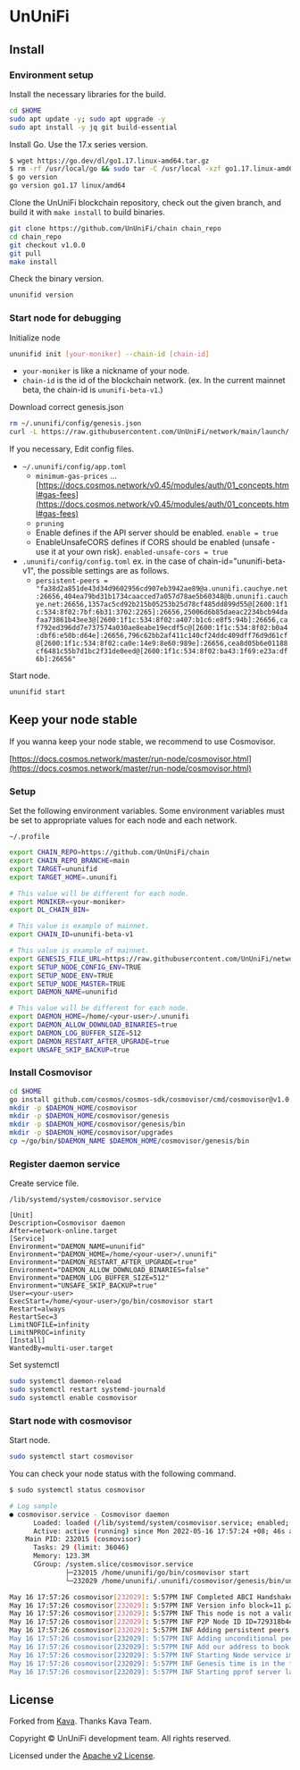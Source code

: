 # UnUniFi

## Install

### Environment setup

Install the necessary libraries for the build.

```bash
cd $HOME
sudo apt update -y; sudo apt upgrade -y
sudo apt install -y jq git build-essential
```

Install Go. Use the 17.x series version.

```bash
$ wget https://go.dev/dl/go1.17.linux-amd64.tar.gz
$ rm -rf /usr/local/go && sudo tar -C /usr/local -xzf go1.17.linux-amd64.tar.gz
$ go version
go version go1.17 linux/amd64
```

Clone the UnUniFi blockchain repository, check out the given branch, and build it with `make install` to build binaries.

```bash
git clone https://github.com/UnUniFi/chain chain_repo  
cd chain_repo
git checkout v1.0.0
git pull
make install
```

Check the binary version.

```bash
ununifid version
```

### Start node for debugging

Initialize node

```bash
ununifid init [your-moniker] --chain-id [chain-id]
```

- `your-moniker` is like a nickname of your node.
- `chain-id` is the id of the blockchain network. (ex. In the current mainnet beta, the chain-id is `ununifi-beta-v1`.)

Download correct genesis.json

```bash
rm ~/.ununifi/config/genesis.json
curl -L https://raw.githubusercontent.com/UnUniFi/network/main/launch/[chain-id]/genesis.json -o ~/.ununifi/config/genesis.json
```

If you necessary, Edit config files.

- `~/.ununifi/config/app.toml`
  - `minimum-gas-prices` ... [https://docs.cosmos.network/v0.45/modules/auth/01_concepts.html#gas-fees](https://docs.cosmos.network/v0.45/modules/auth/01_concepts.html#gas-fees)
  - `pruning`
  - Enable defines if the API server should be enabled. `enable = true`
  - EnableUnsafeCORS defines if CORS should be enabled (unsafe - use it at your own risk). `enabled-unsafe-cors = true`
- `.ununifi/config/config.toml` ex. in the case of chain-id="ununifi-beta-v1", the possible settings are as follows.
  - `persistent-peers = "fa38d2a851de43d34d9602956cd907eb3942ae89@a.ununifi.cauchye.net:26656,404ea79bd31b1734caacced7a057d78ae5b60348@b.ununifi.cauchye.net:26656,1357ac5cd92b215b05253b25d78cf485dd899d55@[2600:1f1c:534:8f02:7bf:6b31:3702:2265]:26656,25006d6b85daeac2234bcb94dafaa73861b43ee3@[2600:1f1c:534:8f02:a407:b1c6:e8f5:94b]:26656,caf792ed396dd7e737574a030ae8eabe19ecdf5c@[2600:1f1c:534:8f02:b0a4:dbf6:e50b:d64e]:26656,796c62bb2af411c140cf24ddc409dff76d9d61cf@[2600:1f1c:534:8f02:ca0e:14e9:8e60:989e]:26656,cea8d05b6e01188cf6481c55b7d1bc2f31de0eed@[2600:1f1c:534:8f02:ba43:1f69:e23a:df6b]:26656"`

Start node.

```bash
ununifid start
```

## Keep your node stable

If you wanna keep your node stable, we recommend to use Cosmovisor.

[https://docs.cosmos.network/master/run-node/cosmovisor.html](https://docs.cosmos.network/master/run-node/cosmovisor.html)

### Setup

Set the following environment variables.
Some environment variables must be set to appropriate values for each node and each network.

`~/.profile`

```bash
export CHAIN_REPO=https://github.com/UnUniFi/chain
export CHAIN_REPO_BRANCHE=main
export TARGET=ununifid
export TARGET_HOME=.ununifi

# This value will be different for each node.
export MONIKER=<your-moniker>
export DL_CHAIN_BIN=

# This value is example of mainnet.
export CHAIN_ID=ununifi-beta-v1

# This value is example of mainnet.
export GENESIS_FILE_URL=https://raw.githubusercontent.com/UnUniFi/network/main/launch/ununifi-beta-v1/genesis.json
export SETUP_NODE_CONFIG_ENV=TRUE
export SETUP_NODE_ENV=TRUE
export SETUP_NODE_MASTER=TRUE
export DAEMON_NAME=ununifid

# This value will be different for each node.
export DAEMON_HOME=/home/<your-user>/.ununifi
export DAEMON_ALLOW_DOWNLOAD_BINARIES=true
export DAEMON_LOG_BUFFER_SIZE=512
export DAEMON_RESTART_AFTER_UPGRADE=true
export UNSAFE_SKIP_BACKUP=true
```

### Install Cosmovisor

```bash
cd $HOME
go install github.com/cosmos/cosmos-sdk/cosmovisor/cmd/cosmovisor@v1.0.0
mkdir -p $DAEMON_HOME/cosmovisor
mkdir -p $DAEMON_HOME/cosmovisor/genesis
mkdir -p $DAEMON_HOME/cosmovisor/genesis/bin
mkdir -p $DAEMON_HOME/cosmovisor/upgrades
cp ~/go/bin/$DAEMON_NAME $DAEMON_HOME/cosmovisor/genesis/bin
```

### Register daemon service

Create service file.

`/lib/systemd/system/cosmovisor.service`

```shell
[Unit]
Description=Cosmovisor daemon
After=network-online.target
[Service]
Environment="DAEMON_NAME=ununifid"
Environment="DAEMON_HOME=/home/<your-user>/.ununifi"
Environment="DAEMON_RESTART_AFTER_UPGRADE=true"
Environment="DAEMON_ALLOW_DOWNLOAD_BINARIES=false"
Environment="DAEMON_LOG_BUFFER_SIZE=512"
Environment="UNSAFE_SKIP_BACKUP=true"
User=<your-user>
ExecStart=/home/<your-user>/go/bin/cosmovisor start
Restart=always
RestartSec=3
LimitNOFILE=infinity
LimitNPROC=infinity
[Install]
WantedBy=multi-user.target
```

Set systemctl

```bash
sudo systemctl daemon-reload
sudo systemctl restart systemd-journald
sudo systemctl enable cosmovisor
```

### Start node with cosmovisor

Start node.

```bash
sudo systemctl start cosmovisor
```

You can check your node status with the following command.

```bash
$ sudo systemctl status cosmovisor

# Log sample
● cosmovisor.service - Cosmovisor daemon
      Loaded: loaded (/lib/systemd/system/cosmovisor.service; enabled; vendor preset: enabled)
      Active: active (running) since Mon 2022-05-16 17:57:24 +08; 46s ago
    Main PID: 232015 (cosmovisor)
      Tasks: 29 (limit: 36046)
      Memory: 123.3M
      CGroup: /system.slice/cosmovisor.service
              ├─232015 /home/ununifi/go/bin/cosmovisor start
              └─232029 /home/ununifi/.ununifi/cosmovisor/genesis/bin/ununifid start

May 16 17:57:26 cosmovisor[232029]: 5:57PM INF Completed ABCI Handshake - Tendermint and App are synced appHash= appHeight=0 module=consensus
May 16 17:57:26 cosmovisor[232029]: 5:57PM INF Version info block=11 p2p=8 tendermint_version=v0.34.16
May 16 17:57:26 cosmovisor[232029]: 5:57PM INF This node is not a validator addr=83FD137D6541F5198D7107FE6B75ACDDBCC72329 module=consensus pubKey=B8tjjYkW51s6bFqDNRIhJdZJsTR68Ez>
May 16 17:57:26 cosmovisor[232029]: 5:57PM INF P2P Node ID ID=729318b4ee913b1d56a1fe22b93860aa01bff82a file=/home/ununifi/.ununifi/config/node_key.json module=p2p
May 16 17:57:26 cosmovisor[232029]: 5:57PM INF Adding persistent peers addrs=["fa38d2a851de43d34d9602956cd907eb3942ae89@a.ununifi.cauchye.net:26656","404ea79bd31b1734caacced7a05>
May 16 17:57:26 cosmovisor[232029]: 5:57PM INF Adding unconditional peer ids ids=[] module=p2p
May 16 17:57:26 cosmovisor[232029]: 5:57PM INF Add our address to book addr={"id":"729318b4ee913b1d56a1fe22b93860aa01bff82a","ip":"0.0.0.0","port":26656} book=/home/ununifi/.unu>
May 16 17:57:26 cosmovisor[232029]: 5:57PM INF Starting Node service impl=Node
May 16 17:57:26 cosmovisor[232029]: 5:57PM INF Genesis time is in the future. Sleeping until then... genTime=2022-05-17T03:00:00Z
May 16 17:57:26 cosmovisor[232029]: 5:57PM INF Starting pprof server laddr=localhost:6060
```

## License

Forked from [Kava](github.com/Kava-Labs/kava).
Thanks Kava Team.

Copyright © UnUniFi development team. All rights reserved.

Licensed under the [Apache v2 License](LICENSE.md).
